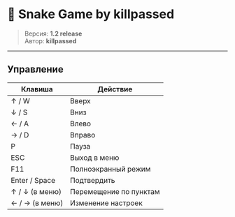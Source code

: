 # 🐍 Snake Game by killpassed

> Версия: **1.2 release**  
> Автор: **killpassed**

---

## Управление

| Клавиша | Действие |
|----------|-----------|
| ↑ / W | Вверх |
| ↓ / S | Вниз |
| ← / A | Влево |
| → / D | Вправо |
| P | Пауза |
| ESC | Выход в меню |
| F11 | Полноэкранный режим |
| Enter / Space | Подтвердить |
| ↑ / ↓ (в меню) | Перемещение по пунктам |
| ← / → (в меню) | Изменение настроек |
